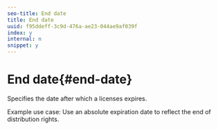 ```yaml
---
seo-title: End date
title: End date
uuid: f95ddeff-3c9d-476a-ae23-044ae9af039f
index: y
internal: n
snippet: y
---
```


# End date{#end-date}

Specifies the date after which a licenses expires.

Example use case: Use an absolute expiration date to reflect the end of distribution rights. 

